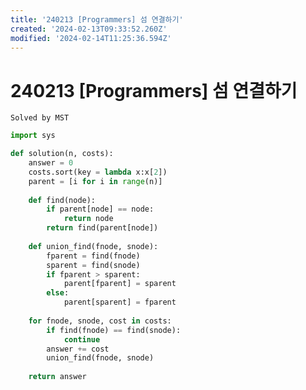 ```yaml
---
title: '240213 [Programmers] 섬 연결하기'
created: '2024-02-13T09:33:52.260Z'
modified: '2024-02-14T11:25:36.594Z'
---
```


# 240213 [Programmers] 섬 연결하기
``` Solved by MST ```

```python
import sys

def solution(n, costs):
    answer = 0
    costs.sort(key = lambda x:x[2])
    parent = [i for i in range(n)]
    
    def find(node):
        if parent[node] == node:
            return node
        return find(parent[node])
    
    def union_find(fnode, snode):
        fparent = find(fnode)
        sparent = find(snode)
        if fparent > sparent:
            parent[fparent] = sparent
        else:
            parent[sparent] = fparent
        
    for fnode, snode, cost in costs:
        if find(fnode) == find(snode):
            continue
        answer += cost
        union_find(fnode, snode)
    
    return answer
```
